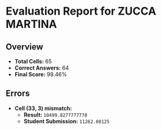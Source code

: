 # Evaluation Report for ZUCCA MARTINA

## Overview

- **Total Cells:** 65
- **Correct Answers:** 64
- **Final Score:** 98.46%

## Errors

- **Cell (33, 3) mismatch:**
  - **Result:** `10499.8277777778`
  - **Student Submission:** `11262.08125`